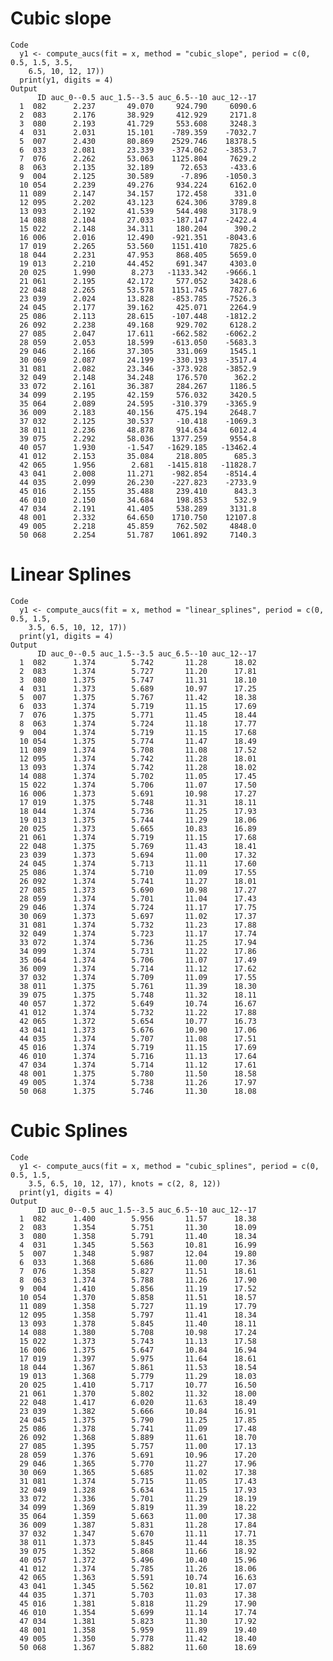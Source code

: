 # Cubic slope

    Code
      y1 <- compute_aucs(fit = x, method = "cubic_slope", period = c(0, 0.5, 1.5, 3.5,
        6.5, 10, 12, 17))
      print(y1, digits = 4)
    Output
          ID auc_0--0.5 auc_1.5--3.5 auc_6.5--10 auc_12--17
      1  082      2.237       49.070     924.790     6090.6
      2  083      2.176       38.929     412.929     2171.8
      3  080      2.193       41.729     553.608     3248.3
      4  031      2.031       15.101    -789.359    -7032.7
      5  007      2.430       80.869    2529.746    18378.5
      6  033      2.081       23.339    -374.062    -3853.7
      7  076      2.262       53.063    1125.804     7629.2
      8  063      2.135       32.189      72.653     -433.6
      9  004      2.125       30.589      -7.896    -1050.3
      10 054      2.239       49.276     934.224     6162.0
      11 089      2.147       34.157     172.458      331.0
      12 095      2.202       43.123     624.306     3789.8
      13 093      2.192       41.539     544.498     3178.9
      14 088      2.104       27.033    -187.147    -2422.4
      15 022      2.148       34.311     180.204      390.2
      16 006      2.016       12.490    -921.351    -8043.6
      17 019      2.265       53.560    1151.410     7825.6
      18 044      2.231       47.953     868.405     5659.0
      19 013      2.210       44.452     691.347     4303.0
      20 025      1.990        8.273   -1133.342    -9666.1
      21 061      2.195       42.172     577.052     3428.6
      22 048      2.265       53.578    1151.745     7827.6
      23 039      2.024       13.828    -853.785    -7526.3
      24 045      2.177       39.162     425.071     2264.9
      25 086      2.113       28.615    -107.448    -1812.2
      26 092      2.238       49.168     929.702     6128.2
      27 085      2.047       17.611    -662.582    -6062.2
      28 059      2.053       18.599    -613.050    -5683.3
      29 046      2.166       37.305     331.069     1545.1
      30 069      2.087       24.199    -330.193    -3517.4
      31 081      2.082       23.346    -373.928    -3852.9
      32 049      2.148       34.248     176.570      362.2
      33 072      2.161       36.387     284.267     1186.5
      34 099      2.195       42.159     576.032     3420.5
      35 064      2.089       24.595    -310.379    -3365.9
      36 009      2.183       40.156     475.194     2648.7
      37 032      2.125       30.537     -10.418    -1069.3
      38 011      2.236       48.878     914.634     6012.4
      39 075      2.292       58.036    1377.259     9554.8
      40 057      1.930       -1.547   -1629.185   -13462.4
      41 012      2.153       35.084     218.805      685.3
      42 065      1.956        2.681   -1415.818   -11828.7
      43 041      2.008       11.271    -982.854    -8514.4
      44 035      2.099       26.230    -227.823    -2733.9
      45 016      2.155       35.488     239.410      843.3
      46 010      2.150       34.684     198.853      532.9
      47 034      2.191       41.405     538.289     3131.8
      48 001      2.332       64.650    1710.750    12107.8
      49 005      2.218       45.859     762.502     4848.0
      50 068      2.254       51.787    1061.892     7140.3

# Linear Splines

    Code
      y1 <- compute_aucs(fit = x, method = "linear_splines", period = c(0, 0.5, 1.5,
        3.5, 6.5, 10, 12, 17))
      print(y1, digits = 4)
    Output
          ID auc_0--0.5 auc_1.5--3.5 auc_6.5--10 auc_12--17
      1  082      1.374        5.742       11.28      18.02
      2  083      1.374        5.727       11.20      17.81
      3  080      1.375        5.747       11.31      18.10
      4  031      1.373        5.689       10.97      17.25
      5  007      1.375        5.767       11.42      18.38
      6  033      1.374        5.719       11.15      17.69
      7  076      1.375        5.771       11.45      18.44
      8  063      1.374        5.724       11.18      17.77
      9  004      1.374        5.719       11.15      17.68
      10 054      1.375        5.774       11.47      18.49
      11 089      1.374        5.708       11.08      17.52
      12 095      1.374        5.742       11.28      18.01
      13 093      1.374        5.742       11.28      18.02
      14 088      1.374        5.702       11.05      17.45
      15 022      1.374        5.706       11.07      17.50
      16 006      1.373        5.691       10.98      17.27
      17 019      1.375        5.748       11.31      18.11
      18 044      1.374        5.736       11.25      17.93
      19 013      1.375        5.744       11.29      18.06
      20 025      1.373        5.665       10.83      16.89
      21 061      1.374        5.719       11.15      17.68
      22 048      1.375        5.769       11.43      18.41
      23 039      1.373        5.694       11.00      17.32
      24 045      1.374        5.713       11.11      17.60
      25 086      1.374        5.710       11.09      17.55
      26 092      1.374        5.741       11.27      18.01
      27 085      1.373        5.690       10.98      17.27
      28 059      1.374        5.701       11.04      17.43
      29 046      1.374        5.724       11.17      17.75
      30 069      1.373        5.697       11.02      17.37
      31 081      1.374        5.732       11.23      17.88
      32 049      1.374        5.723       11.17      17.74
      33 072      1.374        5.736       11.25      17.94
      34 099      1.374        5.731       11.22      17.86
      35 064      1.374        5.706       11.07      17.49
      36 009      1.374        5.714       11.12      17.62
      37 032      1.374        5.709       11.09      17.55
      38 011      1.375        5.761       11.39      18.30
      39 075      1.375        5.748       11.32      18.11
      40 057      1.372        5.649       10.74      16.67
      41 012      1.374        5.732       11.22      17.88
      42 065      1.372        5.654       10.77      16.73
      43 041      1.373        5.676       10.90      17.06
      44 035      1.374        5.707       11.08      17.51
      45 016      1.374        5.719       11.15      17.69
      46 010      1.374        5.716       11.13      17.64
      47 034      1.374        5.714       11.12      17.61
      48 001      1.375        5.780       11.50      18.58
      49 005      1.374        5.738       11.26      17.97
      50 068      1.375        5.746       11.30      18.08

# Cubic Splines

    Code
      y1 <- compute_aucs(fit = x, method = "cubic_splines", period = c(0, 0.5, 1.5,
        3.5, 6.5, 10, 12, 17), knots = c(2, 8, 12))
      print(y1, digits = 4)
    Output
          ID auc_0--0.5 auc_1.5--3.5 auc_6.5--10 auc_12--17
      1  082      1.400        5.956       11.57      18.38
      2  083      1.354        5.751       11.30      18.09
      3  080      1.358        5.791       11.40      18.34
      4  031      1.345        5.563       10.81      16.99
      5  007      1.348        5.987       12.04      19.80
      6  033      1.368        5.686       11.00      17.36
      7  076      1.358        5.827       11.51      18.61
      8  063      1.374        5.788       11.26      17.90
      9  004      1.410        5.856       11.19      17.52
      10 054      1.370        5.858       11.51      18.57
      11 089      1.358        5.727       11.19      17.79
      12 095      1.358        5.797       11.41      18.34
      13 093      1.378        5.845       11.40      18.11
      14 088      1.380        5.708       10.98      17.24
      15 022      1.373        5.743       11.13      17.58
      16 006      1.375        5.647       10.84      16.94
      17 019      1.397        5.975       11.64      18.61
      18 044      1.367        5.861       11.53      18.54
      19 013      1.368        5.779       11.29      18.03
      20 025      1.410        5.717       10.77      16.50
      21 061      1.370        5.802       11.32      18.00
      22 048      1.417        6.020       11.63      18.49
      23 039      1.382        5.666       10.84      16.91
      24 045      1.375        5.790       11.25      17.85
      25 086      1.378        5.741       11.09      17.48
      26 092      1.368        5.889       11.61      18.70
      27 085      1.395        5.757       11.00      17.13
      28 059      1.376        5.691       10.96      17.20
      29 046      1.365        5.770       11.27      17.96
      30 069      1.365        5.685       11.02      17.38
      31 081      1.374        5.715       11.05      17.43
      32 049      1.328        5.634       11.15      17.93
      33 072      1.336        5.701       11.29      18.19
      34 099      1.369        5.819       11.39      18.22
      35 064      1.359        5.663       11.00      17.38
      36 009      1.387        5.831       11.28      17.84
      37 032      1.347        5.670       11.11      17.71
      38 011      1.373        5.845       11.44      18.35
      39 075      1.352        5.868       11.66      18.92
      40 057      1.372        5.496       10.40      15.96
      41 012      1.374        5.785       11.26      18.06
      42 065      1.363        5.591       10.74      16.63
      43 041      1.345        5.562       10.81      17.07
      44 035      1.371        5.703       11.03      17.38
      45 016      1.381        5.818       11.29      17.90
      46 010      1.354        5.699       11.14      17.74
      47 034      1.381        5.823       11.30      17.92
      48 001      1.358        5.959       11.89      19.40
      49 005      1.350        5.778       11.42      18.40
      50 068      1.367        5.882       11.60      18.69

